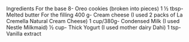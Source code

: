 Ingredients
For the base
8- Oreo cookies (broken into pieces)
1 ½ tbsp- Melted butter
For the filling
400 g- Cream cheese (I used 2 packs of La Cremella Natural Cream Cheese)
1 cup/380g- Condensed Milk (I used Nestle Milkmaid)
½ cup- Thick Yogurt (I used mother dairy Dahi)
1 tsp- Vanilla extract
